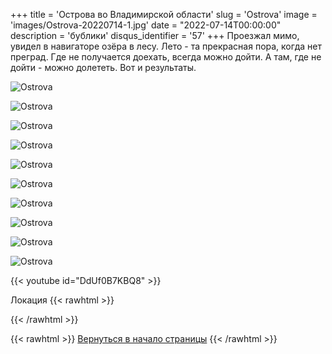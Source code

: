 +++
title = 'Острова во Владимирской области'
slug = 'Ostrova'
image = 'images/Ostrova-20220714-1.jpg'
date = "2022-07-14T00:00:00"
description = 'бублики'
disqus_identifier = '57'
+++
Проезжал мимо, увидел в навигаторе озёра в лесу.
Лето - та прекрасная пора, когда нет преград.
Где не получается доехать, всегда можно дойти.
А там, где не дойти - можно долететь.
Вот и результаты.

![Ostrova](/images/Ostrova-20220714-2.jpg)

![Ostrova](/images/Ostrova-20220714-3.jpg)

![Ostrova](/images/Ostrova-20220714-4.jpg)

![Ostrova](/images/Ostrova-20220714-5.jpg)

![Ostrova](/images/Ostrova-20220714-6.jpg)

![Ostrova](/images/Ostrova-20220714-7.jpg)

![Ostrova](/images/Ostrova-20220714-8.jpg)

![Ostrova](/images/Ostrova-20220714-9.jpg)

![Ostrova](/images/Ostrova-20220714-10.jpg)

![Ostrova](/images/Ostrova-20220714-11.jpg)

{{< youtube id="DdUf0B7KBQ8" >}}

Локация
{{< rawhtml >}}
<script type="text/javascript" charset="utf-8" async src="https://api-maps.yandex.ru/services/constructor/1.0/js/?um=constructor%3A32c5fae2646aef591ca12ed8f1b025139b7bc5848eb4b3a3d42ba1ccf5b5ddc4&amp;width=598&amp;height=400&amp;lang=ru_RU&amp;scroll=true"></script>
{{< /rawhtml >}}

{{< rawhtml >}}
<a href="#">Вернуться в начало страницы</a>
{{< /rawhtml >}}
